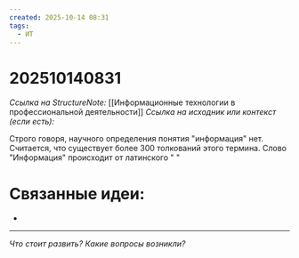 ```yaml
---
created: 2025-10-14 08:31
tags:
  - ИТ
---
```

# 202510140831
*Ссылка на StructureNote:* [[Информационные технологии в профессиональной деятельности]]
*Ссылка на исходник или контекст (если есть):* 

Строго говоря, научного определения понятия "информация" нет. Считается, что существует более 300 толкований этого термина. Слово "Информация" происходит от латинского " "

# Связанные идеи:
* 
---

*Что стоит развить? Какие вопросы возникли?*